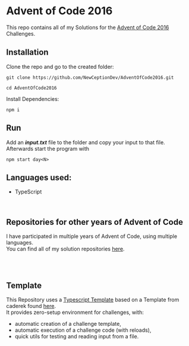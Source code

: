 # Advent of Code 2016

This repo contains all of my Solutions for the [Advent of Code 2016](https://adventofcode.com/2016) Challenges.

## Installation

Clone the repo and go to the created folder:

```
git clone https://github.com/NewCeptionDev/AdventOfCode2016.git
```

```
cd AdventOfCode2016
```

Install Dependencies:

```
npm i
```


## Run
Add an ***input.txt*** file to the folder and copy your input to that file.<br>
Afterwards start the program with
```
npm start day<N>
```


## Languages used:

- TypeScript

<br>

## Repositories for other years of Advent of Code
I have participated in multiple years of Advent of Code, using multiple languages.<br>
You can find all of my solution repositories [here](https://github.com/NewCeptionDev?tab=repositories&q=AdventOfCode&type=&language=&sort=name).

<br>
<br>


## Template

This Repository uses a [Typescript Template](https://github.com/NewCeptionDev/AdventOfCodeTemplate-for-TS) based on a Template from caderek found [here](https://github.com/caderek/aoc-starter-ts). <br>
It provides zero-setup environment for challenges, with:

- automatic creation of a challenge template,
- automatic execution of a challenge code (with reloads),
- quick utils for testing and reading input from a file.
